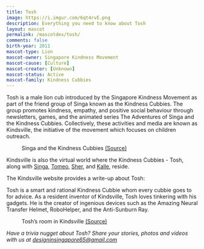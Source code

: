 ```yaml
---
title: Tosh
image: https://i.imgur.com/6qt4rvE.png
description: Everything you need to know about Tosh
layout: mascot
permalink: /mascotdex/tosh/
comments: false
birth-year: 2011
mascot-type: Lion
mascot-owner: Singapore Kindness Movement
mascot-cause: [Culture]
mascot-creator: [Unknown]
mascot-status: Active
mascot-family: Kindness Cubbies
---
```


Tosh is a male lion cub introduced by the Singapore Kindness Movement as part of the friend group of Singa known as the Kindness Cubbies. The group promotes kindness, empathy, and positive social behaviour through newsletters, games, and the animated series The Adventures of Singa and the Kindness Cubbies. Collectively, these activities and media are known as Kindsville, the initiative of the movement which focuses on children outreach.

<figure>
<img src="https://i.imgur.com/4WEuR6W.jpg" alt="">
<figcaption>Singa and the Kindness Cubbies <a href="https://www.facebook.com/11thprod/posts/pfbid03XWv41msNsfKKjNVVzPXcJpMF8V7WAGZD6mf1w4KXeV2dDG22xGWBiWdsWnbsB8Kl  " target="_blank">(Source)</a></figcaption>
</figure>

Kindsville is also the virtual world where the Kindness Cubbies - Tosh, along with <a href="https://www.designinsingapore.com/mascotdex/singa/" target="_blank">Singa</a>, <a href="https://www.designinsingapore.com/mascotdex/tomeo/" target="_blank">Tomeo</a>, <a href="https://www.designinsingapore.com/mascotdex/sher/" target="_blank">Sher</a>, and <a href="https://www.designinsingapore.com/mascotdex/kalle/" target="_blank">Kalle</a>, reside.

The Kindsville website provides a write-up about Tosh:

Tosh is a smart and rational Kindness Cubbie whom every cubbie goes to for advice. As a resident inventor of Kindsville, Tosh loves tinkering with his gadgets. He is the creator of ingenious devices such as the Amazing Neural Transfer Helmet, RoboHelper, and the Anti-Sunburn Ray.

<figure>
<img src="https://i.imgur.com/bbOwmy7.png" alt="">
<figcaption>Tosh’s room in Kindsville <a href="https://kindsville.kindness.sg/kindness-cubbie/tosh/  " target="_blank">(Source)</a></figcaption>
</figure>

<i>Have a trivia nugget about Tosh? Share your stories, photos and videos with us at designinsingapore65@gmail.com</i>
